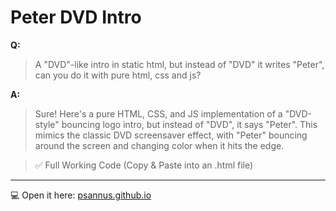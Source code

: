 # Peter DVD Intro

**Q:**
> A "DVD"-like intro in static html, but instead of "DVD" it writes "Peter", can you do it with pure html, css and js?

**A:**
> Sure! Here's a pure HTML, CSS, and JS implementation of a "DVD-style" bouncing logo intro, but instead of "DVD", it says "Peter".
This mimics the classic DVD screensaver effect, with "Peter" bouncing around the screen and changing color when it hits the edge.

> ✅ Full Working Code (Copy & Paste into an .html file)

---

💻 Open it here: [psannus.github.io](https://psannus.github.io)
